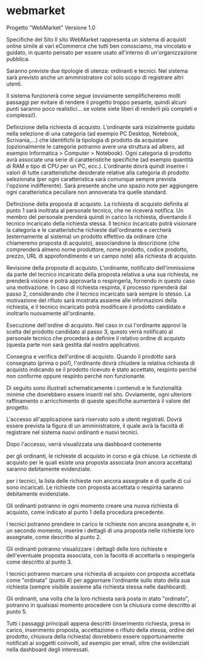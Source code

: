 # webmarket
Progetto "WebMarket"
Versione 1.0

Specifiche del Sito
Il sito WebMarket rappresenta un sistema di acquisti online simile ai vari eCommerce che tutti ben conosciamo, ma vincolato e guidato, in quanto pensato per essere usato all'interno di un'organizzazione pubblica.

Saranno previste due tipologie di utenza: ordinanti e tecnici. Nel sistema sarà previsto anche un amministratore col solo scopo di registrare altri utenti.

Il sistema funzionerà come segue (ovviamente semplificheremo molti passaggi per evitare di rendere il progetto troppo pesante, quindi alcuni punti saranno poco realistici... se volete siete liberi di renderli più completi e complessi!).

Definizione della richiesta di acquisto. L’ordinante sarà inizialmente guidato nella selezione di una categoria (ad esempio PC Desktop, Notebook, Scrivania,...) che identifichi la tipologia di prodotto da acquistare (opzionalmente le categorie potranno avere una struttura ad albero, ad esempio Informatica > Computer > Notebook). Ogni categoria di prodotto avrà associate una serie di caratteristiche specifiche (ad esempio quantità di RAM e tipo di CPU per un PC, ecc.). L'ordinante dovrà quindi inserire i valori di tutte caratteristiche desiderate relative alla categoria di prodotto selezionata (per ogni caratteristica sarà comunque sempre prevista l'opzione indifferente). Sarà presente anche uno spazio note per aggiungere ogni caratteristica peculiare non annoverata tra quelle standard.

Definizione della proposta di acquisto. La richiesta di acquisto definita al punto 1 sarà inoltrata al personale tecnico, che ne riceverà notifica. Un membro del personale prenderà quindi in carico la richiesta, diventando il tecnico incaricato della richiesta stessa. Il tecnico incaricato potrà visionare la categoria e le caratteristiche richieste dall'ordinante e cercherà (esternamente al sistema) un prodotto effettivo da ordinare (che chiameremo proposta di acquisto), associandone la descrizione (che comprenderà almeno nome produttore, nome prodotto, codice prodotto, prezzo, URL di approfondimento e un campo note) alla richiesta di acquisto.

Revisione della proposta di acquisto. L'ordinante, notificato dell'immissione da parte del tecnico incaricato della proposta relativa a una sua richiesta, ne prenderà visione e potrà approvarla o respingerla, fornendo in questo caso una motivazione. In caso di richiesta respinta, il processo riprenderà dal passo 2, considerando che il tecnico incaricato sarà sempre lo stesso. La motivazione del rifiuto sarà mostrata assieme alle informazioni della richiesta, e il tecnico incaricato potrà modificare il prodotto candidato e inoltrarlo nuovamente all'ordinante.

Esecuzione dell'ordine di acquisto. Nel caso in cui l'ordinante approvi la scelta del prodotto candidato al passo 3, questo verrà notificato al personale tecnico che procederà a definire il relativo ordine di acquisto (questa parte non sarà gestita dal nostro applicativo).

Consegna e verifica dell'ordine di acquisto. Quando il prodotto sarà consegnato (prima o poi!), l'ordinante dovrà chiudere la relativa richiesta di acquisto indicando se il prodotto ricevuto è stato accettato, respinto perché non conforme oppure respinto perché non funzionante.

Di seguito sono illustrati schematicamente i contenuti e le funzionalità minime che dovrebbero essere inseriti nel sito. Ovviamente, ogni ulteriore raffinamento o arricchimento di queste specifiche aumenterà il valore del progetto.

L'accesso all'applicazione sarà riservato solo a utenti registrati. Dovrà essere prevista la figura di un amministratore, il quale avrà la facoltà di registrare nel sistema nuovi ordinanti e nuovi tecnici.

Dopo l'accesso, verrà visualizzata una dashboard contenente

per gli ordinanti, le richieste di acquisto in corso e già chiuse. Le richieste di acquisto per le quali esiste una proposta associata (non ancora accettata) saranno debitamente evidenziate.

per i tecnici, la lista delle richieste non ancora assegnate e di quelle di cui sono incaricati. Le richieste con proposta accettata o respinta saranno debitamente evidenziate.

Gli ordinanti potranno in ogni momento creare una nuova richiesta di acquisto, come indicato al punto 1 della procedura precedente.

I tecnici potranno prendere in carico le richieste non ancora assegnate e, in un secondo momento, inserire i dettagli di una proposta nelle richieste loro assegnate, come descritto al punto 2.

Gli ordinanti potranno visualizzare i dettagli delle loro richieste e dell'eventuale proposta associata, con la facoltà di accettarla o respingerla come descritto al punto 3.

I tecnici potranno marcare una richiesta di acquisto con proposta accettata come "ordinata" (punto 4) per aggiornare l'ordinante sullo stato della sua richiesta (sempre visibile assieme alla richiesta stessa nelle dashboard).

Gli ordinanti, una volta che la loro richiesta sarà posta in stato "ordinato", potranno in qualsiasi momento procedere con la chiusura come descritto al punto 5.

Tutti i passaggi principali appena descritti (inserimento richiesta, presa in carico, inserimento proposta, accettazione o rifiuto della stessa, ordine del prodotto, chiusura della richiesta) dovrebbero essere opportunamente notificati ai soggetti coinvolti, ad esempio per email, oltre che evidenziati nella dashboard degli interessati.
